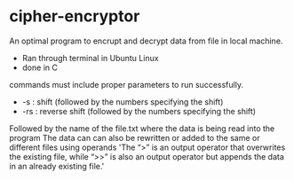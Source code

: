 # cipher-encryptor

An optimal program to encrupt and decrypt data from file in local machine.
- Ran through terminal in Ubuntu Linux
- done in C  

commands must include proper parameters to run successfully.
- -s : shift (followed  by the numbers specifying the shift)
- -rs : reverse shift (followed  by the numbers specifying the shift)

Followed by the name of the file.txt where the data is being read into the program
The data can can also be rewritten or added to the same or different files using operands
'The “>” is an output operator that overwrites the existing file, while “>>” is also an output operator but appends the data in an already existing file.'
